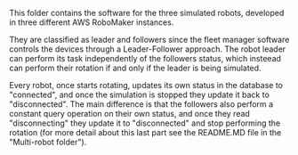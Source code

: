This folder contains the software for the three simulated robots, developed in three different AWS RoboMaker instances.

They are classified as leader and followers since the fleet manager software controls the devices through a Leader-Follower approach. The robot leader can perform its task independently of the followers status, which insteead can perform their rotation if and only if the leader is being simulated.

Every robot, once starts rotating, updates its own status in the database to "connected", and once the simulation is stopped they update it back to "disconnected". The main difference is that the followers also perform a constant query operation on their own status, and once they read "disconnecting" they update it to "disconnected" and stop performing the rotation (for more detail about this last part see the README.MD file in the "Multi-robot folder").
